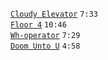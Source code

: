 
[```Cloudy Elevator```](cloudy-elevator.mp3) ```7:33```  
[```Floor 4```](floor-4.mp3) ```10:46```  
[```Wh-operator```](wh-operator.mp3) ```7:29```  
[```Doom Unto U```](doom-unto-u.mp3) `4:58`
